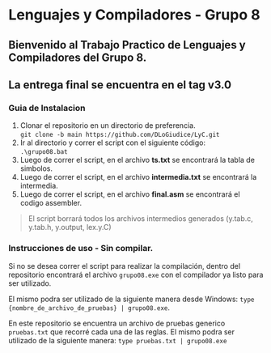 # Lenguajes y Compiladores - Grupo 8

## Bienvenido al Trabajo Practico de Lenguajes y Compiladores del **Grupo 8**.
## La entrega final se encuentra en el tag v3.0
### Guia de Instalacion
1. Clonar el repositorio en un directorio de preferencia.  
`git clone -b main https://github.com/DLoGiudice/LyC.git`
2. Ir al directorio y correr el script con el siguiente código:  
`.\grupo08.bat`
3. Luego de correr el script, en el archivo **ts.txt** se encontrará la tabla de simbolos.
4. Luego de correr el script, en el archivo **intermedia.txt** se encontrará la intermedia.
5. Luego de correr el script, en el archivo **final.asm** se encontrará el codigo assembler.

> El script borrará todos los archivos intermedios generados (y.tab.c, y.tab.h, y.output, lex.y.C)

### Instrucciones de uso - Sin compilar.

Si no se desea correr el script para realizar la compilación, dentro del repositorio encontrará el archivo `grupo08.exe` con el compilador ya listo para ser utilizado.

El mismo podra ser utilizado de la siguiente manera desde Windows: `type {nombre_de_archivo_de_pruebas} | grupo08.exe`.

En este repositorio se encuentra un archivo de pruebas generico `pruebas.txt` que recorré cada una de las reglas. El mismo podra ser utilizado de la siguiente manera: `type pruebas.txt | grupo08.exe`


